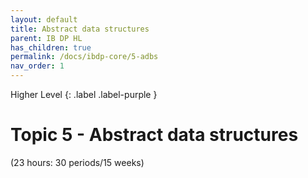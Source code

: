 ```yaml
---
layout: default
title: Abstract data structures
parent: IB DP HL
has_children: true
permalink: /docs/ibdp-core/5-adbs
nav_order: 1
---
```

Higher Level
{: .label .label-purple }

# Topic 5 - Abstract data structures

(23 hours: 30 periods/15 weeks)
